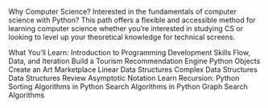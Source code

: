 Why Computer Science?
Interested in the fundamentals of computer science with Python? This path offers a flexible and accessible method for learning computer science whether you’re interested in studying CS or looking to level up your theoretical knowledge for technical screens.

What You’ll Learn:
Introduction to Programming
Development Skills
Flow, Data, and Iteration
Build a Tourism Recommendation Engine
Python Objects
Create an Art Marketplace
Linear Data Structures
Complex Data Structures
Data Structures Review
Asymptotic Notation
Learn Recursion: Python
Sorting Algorithms in Python
Search Algorithms in Python
Graph Search Algorithms
